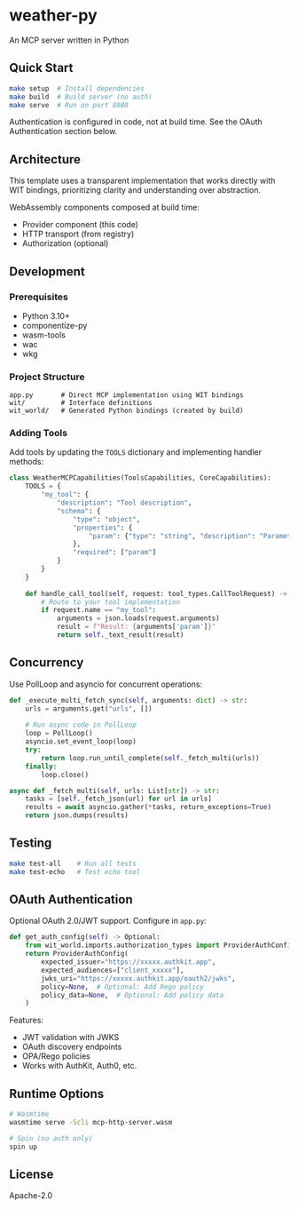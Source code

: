 # weather-py

An MCP server written in Python

## Quick Start

```bash
make setup  # Install dependencies
make build  # Build server (no auth)
make serve  # Run on port 8080
```

Authentication is configured in code, not at build time.
See the OAuth Authentication section below.

## Architecture

This template uses a transparent implementation that works directly with WIT bindings,
prioritizing clarity and understanding over abstraction.

WebAssembly components composed at build time:
- Provider component (this code)
- HTTP transport (from registry)
- Authorization (optional)

## Development

### Prerequisites

- Python 3.10+
- componentize-py
- wasm-tools
- wac
- wkg

### Project Structure

```
app.py       # Direct MCP implementation using WIT bindings
wit/         # Interface definitions
wit_world/   # Generated Python bindings (created by build)
```

### Adding Tools

Add tools by updating the `TOOLS` dictionary and implementing handler methods:

```python
class WeatherMCPCapabilities(ToolsCapabilities, CoreCapabilities):
    TOOLS = {
        "my_tool": {
            "description": "Tool description",
            "schema": {
                "type": "object",
                "properties": {
                    "param": {"type": "string", "description": "Parameter"}
                },
                "required": ["param"]
            }
        }
    }
    
    def handle_call_tool(self, request: tool_types.CallToolRequest) -> tool_types.ToolResult:
        # Route to your tool implementation
        if request.name == "my_tool":
            arguments = json.loads(request.arguments)
            result = f"Result: {arguments['param']}"
            return self._text_result(result)
```

## Concurrency

Use PollLoop and asyncio for concurrent operations:

```python
def _execute_multi_fetch_sync(self, arguments: dict) -> str:
    urls = arguments.get("urls", [])
    
    # Run async code in PollLoop
    loop = PollLoop()
    asyncio.set_event_loop(loop)
    try:
        return loop.run_until_complete(self._fetch_multi(urls))
    finally:
        loop.close()

async def _fetch_multi(self, urls: List[str]) -> str:
    tasks = [self._fetch_json(url) for url in urls]
    results = await asyncio.gather(*tasks, return_exceptions=True)
    return json.dumps(results)
```

## Testing

```bash
make test-all    # Run all tests
make test-echo   # Test echo tool
```

## OAuth Authentication

Optional OAuth 2.0/JWT support. Configure in `app.py`:

```python
def get_auth_config(self) -> Optional:
    from wit_world.imports.authorization_types import ProviderAuthConfig
    return ProviderAuthConfig(
        expected_issuer="https://xxxxx.authkit.app",
        expected_audiences=["client_xxxxx"],
        jwks_uri="https://xxxxx.authkit.app/oauth2/jwks",
        policy=None,  # Optional: Add Rego policy
        policy_data=None,  # Optional: Add policy data
    )
```

Features:
- JWT validation with JWKS
- OAuth discovery endpoints
- OPA/Rego policies
- Works with AuthKit, Auth0, etc.

## Runtime Options

```bash
# Wasmtime
wasmtime serve -Scli mcp-http-server.wasm

# Spin (no auth only)
spin up
```

## License

Apache-2.0